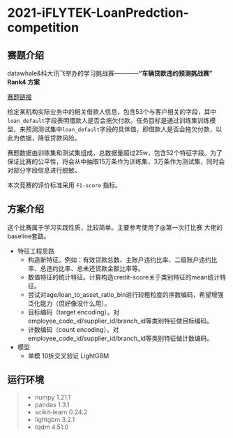 # 2021-iFLYTEK-LoanPredction-competition

## 赛题介绍

datawhale&科大讯飞举办的学习挑战赛————**“车辆贷款违约预测挑战赛” Rank4 方案**

[赛题链接](https://challenge.xfyun.cn/topic/info?type=car-loan&ch=dc-web-banner01)

给定某机构实际业务中的相关借款人信息，包含53个与客户相关的字段，其中`loan_default`字段表明借款人是否会拖欠付款。任务目标是通过训练集训练模型，来预测测试集中`loan_default`字段的具体值，即借款人是否会拖欠付款，以此为依据，降低贷款风险。

赛题数据由训练集和测试集组成，总数据量超过25w，包含52个特征字段。为了保证比赛的公平性，将会从中抽取15万条作为训练集，3万条作为测试集，同时会对部分字段信息进行脱敏。

本次竞赛的评价标准采用 `F1-score` 指标。

## 方案介绍

这个比赛属于学习实践性质，比较简单。主要参考使用了@第一次打比赛 大佬的baseline套路。

- 特征工程思路
    - 构造新特征。例如：有效贷款总数、主账户违约比率、二级账户违约比率、总违约比率、总未还贷款金额比率等。
    - 数值特征的统计特征。计算构造credit-score关于类别特征的mean统计特征。
    - 尝试对age/loan_to_asset_ratio_bin进行较粗粒度的序数编码，希望增强泛化能力（但好像没什么用）。
    - 目标编码（target encoding）。对employee_code_id/supplier_id/branch_id等类别特征做目标编码。
    - 计数编码（count encoding）。对employee_code_id/supplier_id/branch_id等类别特征做计数编码。
- 模型
    - 单模 10折交叉验证 LightGBM


## 运行环境

> - numpy 1.21.1
> - pandas 1.3.1
> - scikit-learn 0.24.2
> - lightgbm 3.2.1
> - tqdm 4.51.0





 
